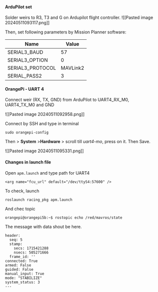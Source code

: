 #### ArduPilot set

Solder weirs to R3, T3 and G on Ardupilot flight controller. 
![[Pasted image 20240511093117.png]]

Then, set following parameters by Mission Planner software: 

| Name             | Value    |
| ---------------- | -------- |
| SERIAL3_BAUD     | 57       |
| SERIAL3_OPTION   | 0        |
| SERIAL3_PROTOCOL | MAVLink2 |
| SERIAL_PASS2     | 3        |
#### OrangePi - UART 4
Connect weir (RX, TX, GND) from ArduPilot to UART4_RX_M0, UART4_TX_M0 and GND

![[Pasted image 20240511092958.png]]

Connect by SSH and type in terminal 
```
sudo orangepi-config
```

Then >  **System** >**Hardware** > scroll till *uart4-mo*, press <space> on it. Then Save. 

![[Pasted image 20240511095331.png]]


#### Changes in launch file
Open `apm.launch` and type path for UART4
```
<arg name="fcu_url" default="/dev/ttyS4:57600" />
```

To check, launch 
```
roslaunch racing_pkg apm.launch
```

And chec topic 
```
orangepi@orangepi5b:~$ rostopic echo /red/mavros/state
```

The message with data shout be here. 
```
header: 
  seq: 5
  stamp: 
    secs: 1715421288
    nsecs: 505271666
  frame_id: ''
connected: True
armed: False
guided: False
manual_input: True
mode: "STABILIZE"
system_status: 3
---
```